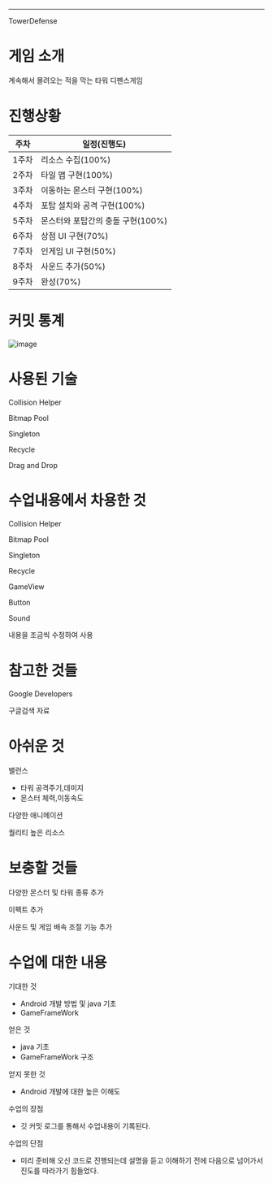 ----------------------
TowerDefense
# 게임 소개
계속해서 몰려오는 적을 막는 타워 디펜스게임

# 진행상황
주차|일정(진행도)|
---|---|
1주차|리소스 수집(100%)|
2주차|타일 맵 구현(100%)|
3주차|이동하는 몬스터 구현(100%)|
4주차|포탑 설치와 공격 구현(100%)|
5주차|몬스터와 포탑간의 충돌 구현(100%)|
6주차|상점 UI 구현(70%)|
7주차|인게임 UI 구현(50%)|
8주차|사운드 추가(50%)|
9주차|완성(70%)|
  
# 커밋 통계
![image](https://user-images.githubusercontent.com/42472602/173256213-3f1425c5-e033-4eae-a984-e62274991cb5.png)

# 사용된 기술
Collision Helper

Bitmap Pool

Singleton

Recycle

Drag and Drop

# 수업내용에서 차용한 것
Collision Helper

Bitmap Pool

Singleton

Recycle

GameView

Button

Sound

내용을 조금씩 수정하여 사용

# 참고한 것들
Google Developers

구글검색 자료

# 아쉬운 것
밸런스
  - 타워 공격주기,데미지
  - 몬스터 체력,이동속도

다양한 애니메이션

퀄리티 높은 리소스

# 보충할 것들
다양한 몬스터 및 타워 종류 추가

이펙트 추가

사운드 및 게임 배속 조절 기능 추가

# 수업에 대한 내용

기대한 것
  - Android 개발 방법 및 java 기초
  - GameFrameWork

얻은 것
  - java 기초
  - GameFrameWork 구조
 
얻지 못한 것
  - Android 개발에 대한 높은 이해도

수업의 장점
  - 깃 커밋 로그를 통해서 수업내용이 기록된다.
 
수업의 단점
  - 미리 준비해 오신 코드로 진행되는데 설명을 듣고 이해하기 전에 다음으로 넘어가서 진도를 따라가기 힘들었다.
